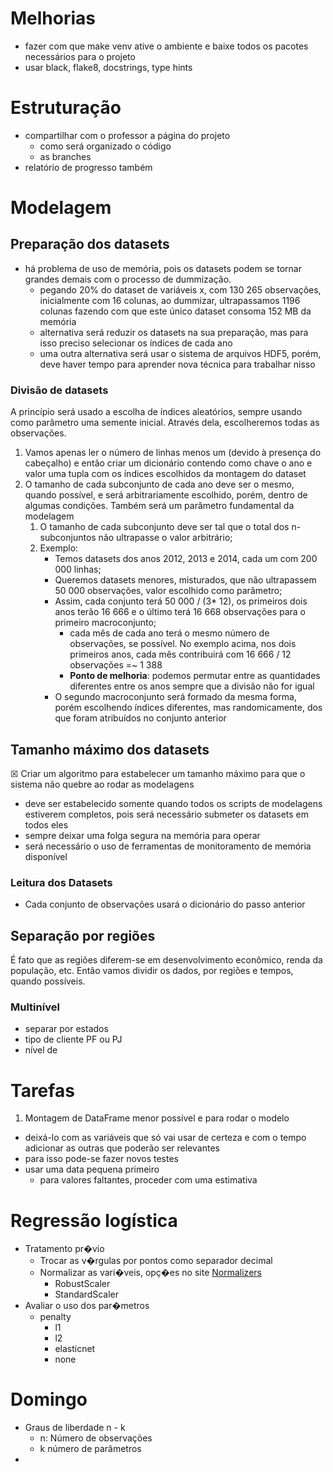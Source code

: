 # Melhorias
- fazer com que make venv ative o ambiente e baixe todos os pacotes necessários para o projeto
- usar black, flake8, docstrings, type hints
# Estruturação
- compartilhar com o professor a página do projeto
  - como será organizado o código
  - as branches
- relatório de progresso também
# Modelagem
## Preparação dos datasets
- há problema de uso de memória, pois os datasets podem se tornar grandes demais com o processo de dummização.
  - pegando 20% do dataset de variáveis x, com 130 265 observações, inicialmente com 16 colunas, ao dummizar, ultrapassamos 1196 colunas fazendo com que este único dataset consoma 152 MB da memória
  - alternativa será reduzir os datasets na sua preparação, mas para isso preciso selecionar os índices de cada ano
  - uma outra alternativa será usar o sistema de arquivos HDF5, porém, deve haver tempo para aprender nova técnica para trabalhar nisso
### Divisão de datasets
A princípio será usado a escolha de índices aleatórios, sempre usando como parâmetro uma semente inicial. Através dela,
escolheremos todas as observações.
1. Vamos apenas ler o número de linhas menos um (devido à presença do cabeçalho) e então criar um dicionário contendo como chave o ano e valor uma tupla com os índices escolhidos da montagem do dataset
2. O tamanho de cada subconjunto de cada ano deve ser o mesmo, quando possível, e será arbitrariamente escolhido, porém, dentro de algumas condições. Também será um parâmetro fundamental da modelagem
   1. O tamanho de cada subconjunto deve ser tal que o total dos n-subconjuntos não ultrapasse o valor arbitrário;
   2. Exemplo: 
      - Temos datasets dos anos 2012, 2013 e 2014, cada um com 200 000 linhas;
      - Queremos datasets menores, misturados, que não ultrapassem 50 000 observações, valor escolhido como parâmetro;
      - Assim, cada conjunto terá 50 000 / (3* 12), os primeiros dois anos terão 16 666 e o último terá 16 668 observações para o primeiro macroconjunto;
        - cada mês de cada ano terá o mesmo número de observações, se possível. No exemplo acima, nos dois primeiros anos, cada mês contribuirá com 16 666 / 12 observações =~ 1 388
        - **Ponto de melhoria**: podemos permutar entre as quantidades diferentes entre os anos sempre que a divisão não for igual
      - O segundo macroconjunto será formado da mesma forma, porém escolhendo índices diferentes, mas randomicamente, dos que foram atribuídos no conjunto anterior
## Tamanho máximo dos datasets
&#x2612;  Criar um algoritmo para estabelecer um tamanho máximo para que o sistema não quebre ao rodar as modelagens
  - deve ser estabelecido somente quando todos os scripts de modelagens estiverem completos, pois será necessário submeter os datasets em todos eles
  - sempre deixar uma folga segura na memória para operar
  - será necessário o uso de ferramentas de monitoramento de memória disponível
### Leitura dos Datasets
- Cada conjunto de observações usará o dicionário do passo anterior
## Separação por regiões
É fato que as regiões diferem-se em desenvolvimento econômico, renda da população, etc. Então vamos dividir os dados, por
regiões e tempos, quando possíveis.
### Multinível
- separar por estados
- tipo de cliente PF ou PJ
- nível de 
# Tarefas
1. Montagem de DataFrame menor possível e para rodar o modelo
  - deixá-lo com as variáveis que só vai usar de certeza e com o tempo adicionar as outras que poderão ser relevantes
  - para isso pode-se fazer novos testes
  - usar uma data pequena primeiro
    - para valores faltantes, proceder com uma estimativa
# Regressão logística
- Tratamento pr�vio
  - Trocar as v�rgulas por pontos como separador decimal
  - Normalizar as vari�veis, opç�es no site [Normalizers](https://scikit-learn.org/stable/modules/classes.html#module-sklearn.preprocessing)
    - RobustScaler
    - StandardScaler
- Avaliar o uso dos par�metros
  - penalty
    - l1
    - l2
    - elasticnet
    - none
# Domingo
- Graus de liberdade n - k
  - n: Número de observações
  - k número de parâmetros
- 